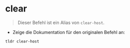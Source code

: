 # clear

> Dieser Befehl ist ein Alias von `clear-host`.

- Zeige die Dokumentation für den originalen Befehl an:

`tldr clear-host`
